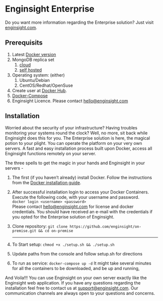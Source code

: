 # Enginsight Enterprise 

Do you want more information regarding the Enterprise solution? Just visit [enginsight.com](https://enginsight.com/enterprise/).

## Prerequisits

1. Latest [Docker version](https://docs.docker.com/install/)
2. MongoDB replica set
    1. [cloud](https://www.mongodb.com/cloud)
    2. [self hosted](https://docs.mongodb.com/manual/tutorial/deploy-replica-set/)
3. Operating system: (either)
    1. Ubuntu/Debian
    2. CentOS/Redhat/OpenSuse
4. Create user at [Docker Hub](https://id.docker.com/login/). 
5. [Docker-Compose](https://docs.docker.com/compose/install/)
6. Enginsight Licence. Please contact hello@enginsight.com


## Installation
Worried about the security of your infrastructure? Having troubles monitoring your systems round the clock? Well, no more, sit back while Enginsight does this for you. 
The Enterprise solution is here, the magical potion to your plight. You can operate the platform on your very own servers. A fast and easy installation process built upon Docker, 
access all Enginsight functions remotely on your server. 

The three spells to get the magic in your hands and Enginsight in your servers - 

1. The first (if you haven’t already) install Docker. Follow the instructions from the [Docker installation guide](https://docs.docker.com/machine/install-machine/).
2. After successful installation login to access your Docker Containers. Execute the following code, with your username and password.\
```docker login <username> <password>```\
   Please contact hello@enginsight.com for license and docker credentials. You should have received an e-mail with the credentials if you opted for the Enterprise solution of Enginsight.

3. Clone repository: ```git clone https://github.com/enginsight/on-premise.git && cd on-premise```

   -------------------------------------------------------------------------------------------------------------------

1. To Start setup:  ```chmod +x ./setup.sh && ./setup.sh```

2. Update paths from the console and follow setup.sh for directions

3. To run as service: ```docker-compose up -d```
It might take several minutes for all the containers to be downloaded, and be up and running, 

And Voila!!! You can use Enginsight on your own server exactly like the Enginsight web application. 
If you have any questions regarding the installation feel free to contact us at support@enginsight.com. Our communication channels are always open to your questions and concerns.